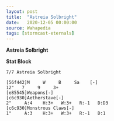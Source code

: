 ```yaml
---
layout: post
title:  "Astreia Solbright"
date:   2020-12-05 00:00:00
source: Wahapedia
tags: [stormcast-eternals]
---
```


**Astreia Solbright**

**Stat Block**
```
7/7 Astreia Solbright
```

```
[56f442]M     W     B     Sa    [-]
12"   7     9     3+    
[e85545]Weapons[-]
[c6c930]Aetherstave[-]
2"     A:4    H:3+   W:3+   R:-1   D:D3  
[c6c930]Monstrous Claws[-]
1"     A:3    H:3+   W:3+   R:-1   D:1   
```
    